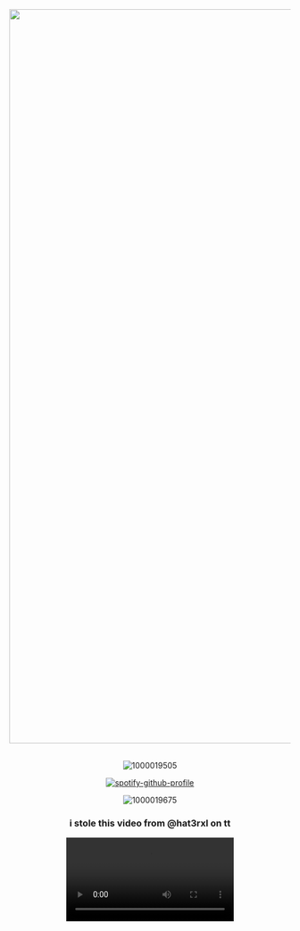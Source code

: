 <div align="center">
<img width="1316" alt="i made ts" src="https://github.com/user-attachments/assets/92f35c5c-be3b-4676-84a2-f583148f8474" />
<div align="center">
<img src="https://komarev.com/ghpvc/?username=piggeonna&style=plastic-square&color=E6498E" alt=""/>
  </div>
  <div align="center">

  <br>
  


![1000019505](https://github.com/user-attachments/assets/f77ac66d-7b20-4f49-9c8f-96ef98c7b083)

[![spotify-github-profile](https://spotify-github-profile.kittinanx.com/api/view?uid=s12uenf3xuez4eu5dy28pfg15&cover_image=true&theme=novatorem&show_offline=true&background_color=121212&interchange=false&bar_color=53b14f&bar_color_cover=true)](https://spotify-github-profile.kittinanx.com/api/view?uid=s12uenf3xuez4eu5dy28pfg15&redirect=true)
      
![1000019675](https://github.com/user-attachments/assets/8435dcaf-009c-49c5-9b60-9318061b17d2)

### **i stole this video from @hat3rxl on tt**

<video src="https://github.com/user-attachments/assets/ec187765-9c40-474e-bbd3-2f56036fcf0b" />



